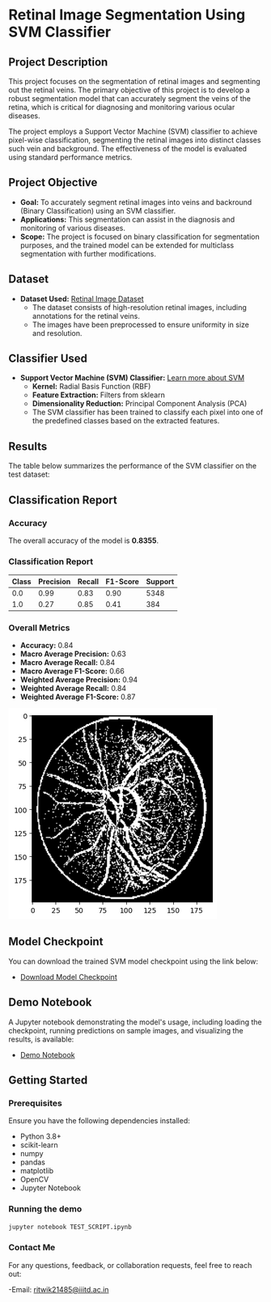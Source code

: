 # Retinal Image Segmentation Using SVM Classifier

## Project Description

This project focuses on the segmentation of retinal images and segmenting out the retinal veins. The primary objective of this project is to develop a robust segmentation model that can accurately segment the veins of the retina, which is critical for diagnosing and monitoring various ocular diseases.

The project employs a Support Vector Machine (SVM) classifier to achieve pixel-wise classification, segmenting the retinal images into distinct classes such vein and background. The effectiveness of the model is evaluated using standard performance metrics.

## Project Objective

- **Goal:** To accurately segment retinal images into veins and backround (Binary Classification) using an SVM classifier.
- **Applications:** This segmentation can assist in the diagnosis and monitoring of various diseases.
- **Scope:** The project is focused on binary classification for segmentation purposes, and the trained model can be extended for multiclass segmentation with further modifications.

## Dataset

- **Dataset Used:** [Retinal Image Dataset](https://link-to-dataset)
  - The dataset consists of high-resolution retinal images, including annotations for the retinal veins.
  - The images have been preprocessed to ensure uniformity in size and resolution.

## Classifier Used

- **Support Vector Machine (SVM) Classifier:** [Learn more about SVM](https://scikit-learn.org/stable/modules/svm.html)
  - **Kernel:** Radial Basis Function (RBF)
  - **Feature Extraction:** Filters from sklearn 
  - **Dimensionality Reduction:** Principal Component Analysis (PCA)
  - The SVM classifier has been trained to classify each pixel into one of the predefined classes based on the extracted features.

## Results

The table below summarizes the performance of the SVM classifier on the test dataset:

## Classification Report

### Accuracy
The overall accuracy of the model is **0.8355**.

### Classification Report

| Class | Precision | Recall | F1-Score | Support |
|-------|-----------|--------|----------|---------|
| 0.0   | 0.99      | 0.83   | 0.90     | 5348    |
| 1.0   | 0.27      | 0.85   | 0.41     | 384     |

### Overall Metrics

- **Accuracy:** 0.84
- **Macro Average Precision:** 0.63
- **Macro Average Recall:** 0.84
- **Macro Average F1-Score:** 0.66
- **Weighted Average Precision:** 0.94
- **Weighted Average Recall:** 0.84
- **Weighted Average F1-Score:** 0.87


![Segmentation Example](RESULTS/First_segmentation_02L.png)

## Model Checkpoint

You can download the trained SVM model checkpoint using the link below:

- [Download Model Checkpoint](Trained_model_checkpoints)

## Demo Notebook

A Jupyter notebook demonstrating the model's usage, including loading the checkpoint, running predictions on sample images, and visualizing the results, is available:

- [Demo Notebook](TEST_SCRIPT.ipynb)

## Getting Started

### Prerequisites

Ensure you have the following dependencies installed:

- Python 3.8+
- scikit-learn
- numpy
- pandas
- matplotlib
- OpenCV
- Jupyter Notebook

### Running the demo
``` bash 
jupyter notebook TEST_SCRIPT.ipynb
```

### Contact Me 

For any questions, feedback, or collaboration requests, feel free to reach out:

-Email: ritwik21485@iiitd.ac.in

